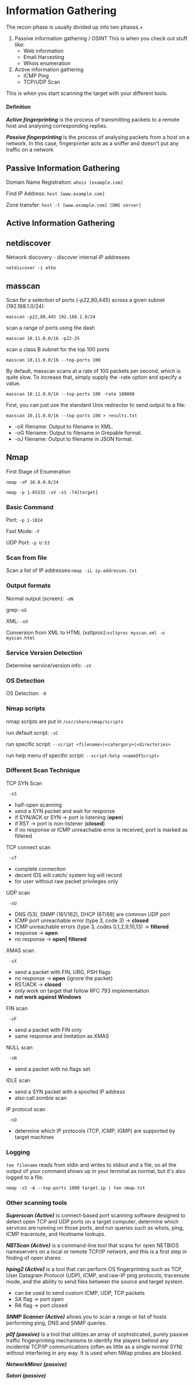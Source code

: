 # Information Gathering

The recon-phase is usually divided up into two phases.+

1. Passive information gathering / OSINT This is when you check out stuff like:
   * Web information
   * Email Harvesting
   * Whois enumeration
2. Active information gathering
   * ICMP Ping
   * TCP/UDP Scan

This is when you start scanning the target with your different tools.

#### Definition

_**Active fingerprinting**_ is the process of transmitting packets to a remote host and analysing corresponding replies.

_**Passive fingerprinting**_ is the process of analysing packets from a host on a network. In this case, fingerprinter acts as a sniffer and doesn't put any traffic on a network

## Passive Information Gathering

Domain Name Registration: `whois [example.com]`

Find IP Address: `host [www.example.com]`

Zone transfer: `host -l [www.example.com] [DNS server]`

## Active Information Gathering


## netdiscover

Network discovery - discover internal IP addresses

```
netdiscover -i etho
```

## masscan

Scan for a selection of ports (-p22,80,445) across a given subnet (192.168.1.0/24):

```
masscan -p22,80,445 192.168.1.0/24
```

scan a range of ports using the dash

```
masscan 10.11.0.0/16 -p22-25
```

scan a class B subnet for the top 100 ports

```
masscan 10.11.0.0/16 ‐‐top-ports 100
```
By default, masscan scans at a rate of 100 packets per second, which is quite slow. To increase that, simply supply the -rate option and specify a value.

```
masscan 10.11.0.0/16 ‐‐top-ports 100 -rate 100000
```

First, you can just use the standard Unix redirector to send output to a file:

```
masscan 10.11.0.0/16 ‐‐top-ports 100 > results.txt
```

- -oX filename: Output to filename in XML.
- -oG filename: Output to filename in Grepable format.
- -oJ filename: Output to filename in JSON format.


## Nmap

First Stage of Enumeration

`nmap -sP 10.0.0.0/24`

`nmap -p 1-65535 -sV -sS -T4[target]`

### Basic Command

Port: `-p 1-1024`

Fast Mode: `-F`

UDP Port: `-p U:53`

### Scan from file

Scan a list of IP addresses:`nmap -iL ip-addresses.txt`

### Output formats

Normal output \(screen\): `-oN`

grep:`-oG`

XML: `-oX`

Conversion from XML to HTML \(xsltproc\):`xsltproc myscan.xml -o myscan.html`

### Service Version Detection

Determine service/version info: `-sV`

### OS Detection

OS Detection: `-O`

### Nmap scripts

nmap scripts are put in `/usr/share/nmap/scripts`

run default script: `-sC`

run specific script: `--script <filename>|<catergory>|<directories>`

run help menu of specific script: `--script-help <nameOfScript>`

### Different Scan Technique

TCP SYN Scan

```text
 -sS
```

* half-open scanning
* send a SYN packet and wait for response
* if SYN/ACK or SYN -&gt; port is listening \(**open**\)
* if RST -&gt; port is non-listener \(**closed**\)
* if no response or ICMP unreachable error is received, port is marked as filtered

TCP connect scan

```text
 -sT
```

* complete conneciton
* decent IDS will catch/ system log will record
* for user without raw packet privileges only

UDP scan

```text
 -sU
```

* DNS \(53\), SNMP \(161/162\), DHCP \(67/68\) are common UDP port
* ICMP port unreachable error \(type 3, code 3\) -&gt; **closed**
* ICMP unreachable errors \(type 3, codes 0,1,2,9,10,13\) -&gt; **filtered**
* response -&gt; **open**
* no response -&gt; **open\| filtered**

XMAS scan

```text
 -sX
```

* send a packet with FIN, URG, PSH flags
* no response -&gt; **open** \(ignore the packet\)
* RST/ACK -&gt; **closed**
* only work on target that follow RFC 793 implementation
* **not work against Windows**

FIN scan

```text
 -sF
```

* send a packet with FIN only
* same response and limitation as XMAS

NULL scan

```text
 -sN
```

* send a packet with no flags set.

IDLE scan

* send a SYN packet with a spoofed IP address 
* also call zombie scan

IP protocol scan

```text
 -sO
```

* determine which IP protocols \(TCP, ICMP, IGMP\) are supported by target machines


### Logging
`tee filename` reads from stdin and writes to stdout and a file, so all the output of your command shows up in your terminal as normal, but it's also logged to a file.

```
nmap -sS -A --top-ports 1000 target.ip | tee nmap.txt 
```

### Other scanning tools

_**Superscan \(Active\)**_ is connect-based port scanning software designed to detect open TCP and UDP ports on a target computer, determine which services are running on those ports, and run queries such as whois, ping, ICMP traceroute, and Hostname lookups.

_**NBTScan \(Active\)**_ is a command-line tool that scans for open NETBIOS nameservers on a local or remote TCP/IP network, and this is a first step in finding of open shares.

_**hping2 \(Active\)**_ is a tool that can perform OS fingerprinting such as TCP, User Datagram Protocol \(UDP\), ICMP, and raw-IP ping protocols, traceroute mode, and the ability to send files between the source and target system.

* can be used to send custom ICMP, UDP, TCP packets
* SA flag -&gt; port open
* RA flag -&gt; port closed

_**SNMP Scanner \(Active\)**_ allows you to scan a range or list of hosts performing ping, DNS and SNMP queries.

_**p0f \(passive\)**_ is a tool that utilizes an array of sophisticated, purely passive traffic fingerprinting mechanisms to identify the players behind any incidental TCP/IP communications \(often as little as a single normal SYN\) without interfering in any way. It is used when NMap probes are blocked.

_**NetworkMiner \(passive\)**_

_**Satori \(passive\)**_

